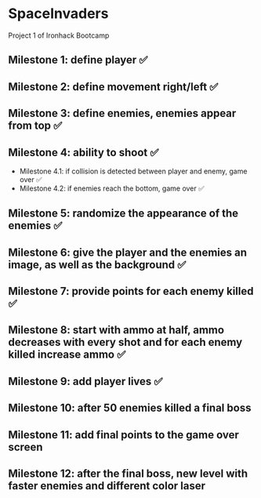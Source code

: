 # SpaceInvaders
Project 1 of Ironhack Bootcamp

## Milestone 1: define player ✅

## Milestone 2: define movement right/left ✅

## Milestone 3: define enemies, enemies appear from top ✅

## Milestone 4: ability to shoot ✅
- Milestone 4.1: if collision is detected between player and enemy, game over ✅
- Milestone 4.2: if enemies reach the bottom, game over ✅

## Milestone 5: randomize the appearance of the enemies ✅

## Milestone 6: give the player and the enemies an image, as well as the background ✅

## Milestone 7: provide points for each enemy killed ✅

## Milestone 8: start with ammo at half, ammo decreases with every shot and for each enemy killed increase ammo ✅

## Milestone 9: add player lives ✅

## Milestone 10: after 50 enemies killed a final boss

## Milestone 11: add final points to the game over screen

## Milestone 12: after the final boss, new level with faster enemies and different color laser
